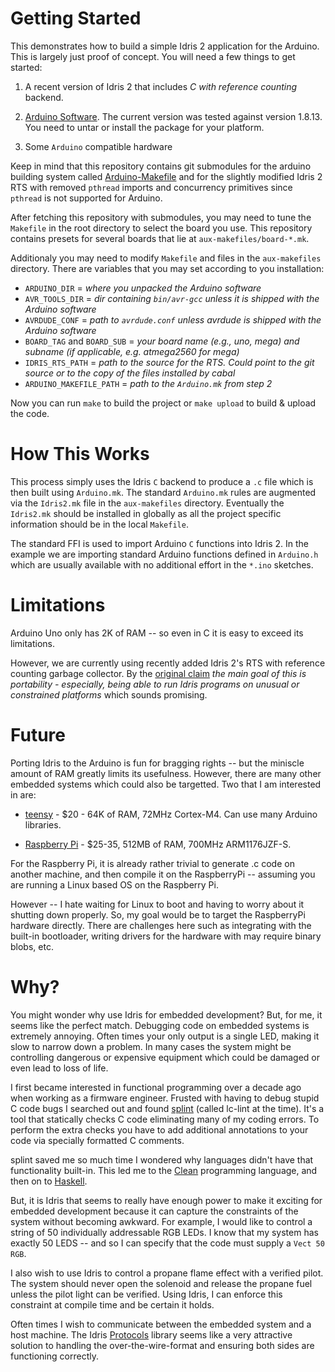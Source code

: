 Getting Started
===============

This demonstrates how to build a simple Idris 2 application for the
Arduino. This is largely just proof of concept. You will need a few
things to get started:


  1. A recent version of Idris 2 that includes *C with reference counting* backend.

  2. [Arduino Software](http://arduino.cc/en/Main/Software).
     The current version was tested against version 1.8.13.
     You need to untar or install the package for your platform.

  3. Some `Arduino` compatible hardware

Keep in mind that this repository contains git submodules for
the arduino building system called [Arduino-Makefile](https://github.com/sudar/Arduino-Makefile)
and for the slightly modified Idris 2 RTS with removed `pthread` imports and concurrency primitives
since `pthread` is not supported for Arduino.

After fetching this repository with submodules,
you may need to tune the `Makefile` in the root directory to select the board you use.
This repository contains presets for several boards that lie at `aux-makefiles/board-*.mk`.

Additionaly you may need to modify `Makefile` and files in the `aux-makefiles` directory.
There are variables that you may set according to you installation:

 * `ARDUINO_DIR`    = *where you unpacked the Arduino software*
 * `AVR_TOOLS_DIR`  = *dir containing `bin/avr-gcc` unless it is shipped with the Arduino software*
 * `AVRDUDE_CONF`   = *path to `avrdude.conf` unless avrdude is shipped with the Arduino software*
 * `BOARD_TAG` and `BOARD_SUB` = *your board name (e.g., uno, mega) and subname (if applicable, e.g. atmega2560 for mega)*
 * `IDRIS_RTS_PATH` = *path to the source for the RTS. Could point to the git source or to the copy of the files installed by cabal*
 * `ARDUINO_MAKEFILE_PATH` = *path to the `Arduino.mk` from step 2*

Now you can run `make` to build the project or `make upload` to build & upload the code.

How This Works
==============

This process simply uses the Idris `C` backend to produce a `.c` file
which is then built using `Arduino.mk`. The standard `Arduino.mk`
rules are augmented via the `Idris2.mk` file in the `aux-makefiles`
directory. Eventually the `Idris2.mk` should be installed in globally
as all the project specific information should be in the local
`Makefile`.

The standard FFI is used to import Arduino `C` functions into Idris 2.
In the example we are importing standard Arduino functions defined in `Arduino.h`
which are usually available with no additional effort in the `*.ino` sketches.

Limitations
===========

Arduino Uno only has 2K of RAM -- so even in C it is easy to exceed its limitations.

However, we are currently using recently added Idris 2's RTS with reference counting garbage collector.
By the [original claim](https://github.com/idris-lang/Idris2/pull/739)
*the main goal of this is portability - especially, being able to run Idris programs on unusual or constrained platforms*
which sounds promising.

Future
======

Porting Idris to the Arduino is fun for bragging rights -- but the
miniscle amount of RAM greatly limits its usefulness. However, there
are many other embedded systems which could also be targetted. Two
that I am interested in are:

 * [teensy](https://www.pjrc.com/teensy/teensy31.html) - $20 - 64K of RAM, 72MHz Cortex-M4. Can use many Arduino libraries.

 * [Raspberry Pi](http://en.wikipedia.org/wiki/Raspberry_Pi) - $25-35, 512MB of RAM, 700MHz ARM1176JZF-S.

For the Raspberry Pi, it is already rather trivial to generate .c code
on another machine, and then compile it on the RaspberryPi -- assuming
you are running a Linux based OS on the Raspberry Pi.

However -- I hate waiting for Linux to boot and having to worry about
it shutting down properly. So, my goal would be to target the
RaspberryPi hardware directly. There are challenges here such as
integrating with the built-in bootloader, writing drivers for the
hardware with may require binary blobs, etc.


Why?
====

You might wonder why use Idris for embedded development? But, for me,
it seems like the perfect match. Debugging code on embedded systems is
extremely annoying. Often times your only output is a single LED,
making it slow to narrow down a problem. In many cases the system
might be controlling dangerous or expensive equipment which could be
damaged or even lead to loss of life.

I first became interested in functional programming over a decade ago
when working as a firmware engineer. Frusted with having to debug
stupid C code bugs I searched out and found
[splint](http://en.wikipedia.org/wiki/Splint_(programming_tool))
(called lc-lint at the time). It's a tool that statically checks C
code eliminating many of my coding errors. To perform the extra checks
you have to add additional annotations to your code via specially
formatted C comments.

splint saved me so much time I wondered why languages didn't have that
functionality built-in. This led me to the
[Clean](http://wiki.clean.cs.ru.nl/Clean) programming language, and
then on to [Haskell](http://www.haskell.org).

But, it is Idris that seems to really have enough power to make it
exciting for embedded development because it can capture the
constraints of the system without becoming
awkward. For example, I would like to control a string of 50
individually addressable RGB LEDs. I know that my system has exactly
50 LEDS -- and so I can specify that the code must supply a `Vect 50 RGB`.

I also wish to use Idris to control a propane flame effect with a
verified pilot. The system should never open the solenoid and release
the propane fuel unless the pilot light can be verified. Using Idris,
I can enforce this constraint at compile time and be certain it holds.

Often times I wish to communicate between the embedded system and a
host machine. The Idris
[Protocols](https://github.com/edwinb/Protocols) library seems like a
very attractive solution to handling the over-the-wire-format and
ensuring both sides are functioning correctly.
